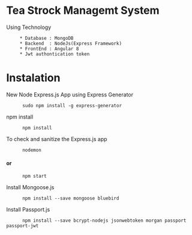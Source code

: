 <h1>      Tea Strock Managemt System </h1>

<p> Using Technology </p>
   
         * Database : MongoDB
         * Backend  : NodeJs(Express Framework)
         * FrontEnd : Angular 8
         * Jwt authontication token
     
<h1>Instalation</h1>
   
<p> New Node Express.js App using Express Generator </p>
  
          sudo npm install -g express-generator
          
<p> npm install </P>

          npm install
          
<p>To check and sanitize the Express.js app </p>
     
          nodemon
          
  <h4>or</h4>
          
          npm start
          
          
<p>Install Mongoose.js </p>
  
          npm install --save mongoose bluebird
   
<p> Install Passport.js </p>
  
          npm install --save bcrypt-nodejs jsonwebtoken morgan passport passport-jwt
    
    
          
